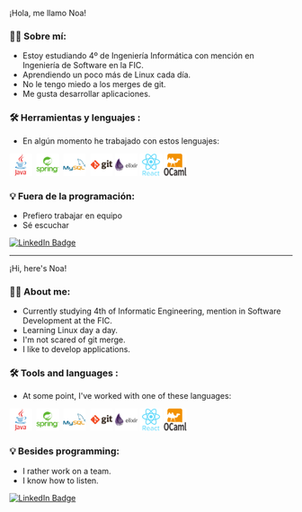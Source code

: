 ¡Hola, me llamo Noa!

### :woman_technologist: Sobre mí:

- Estoy estudiando 4º de Ingeniería Informática con mención en Ingeniería de Software en la FIC.
- Aprendiendo un poco más de Linux cada día.
- No le tengo miedo a los merges de git.
- Me gusta desarrollar aplicaciones.

### :hammer_and_wrench: Herramientas y lenguajes :

- En algún momento he trabajado con estos lenguajes:

<div>
  <img src="https://github.com/devicons/devicon/blob/master/icons/java/java-original-wordmark.svg" title="Java" alt="Java" width="40" height="40"/>&nbsp;
  <img src="https://github.com/devicons/devicon/blob/master/icons/spring/spring-original-wordmark.svg" title="Spring" alt="Spring" width="40" height="40"/>&nbsp;
  <img src="https://github.com/devicons/devicon/blob/master/icons/mysql/mysql-original-wordmark.svg" title="MySQL"  alt="MySQL" width="40" height="40"/>&nbsp;
  <img src="https://github.com/devicons/devicon/blob/master/icons/git/git-original-wordmark.svg" title="Git" **alt="Git" width="40" height="40"/>
  <img src="https://github.com/devicons/devicon/blob/master/icons/elixir/elixir-original-wordmark.svg" title="Elixir" **alt="Elixir" width="40" height="40"/>
  <img src="https://github.com/devicons/devicon/blob/master/icons/react/react-original-wordmark.svg" title="React" **alt="React" width="40" height="40"/>
  <img src="https://github.com/devicons/devicon/blob/master/icons/ocaml/ocaml-original-wordmark.svg" title="OCaml" **alt="OCaml" width="40" height="40"/>
</div>

### 💡 Fuera de la programación:

- Prefiero trabajar en equipo
- Sé escuchar

<div id="badges">
  <a href="[your-linkedin-URL](https://www.linkedin.com/in/noa-rodr%C3%ADguez-pache-56a5b0306/)">
    <img src="https://img.shields.io/badge/LinkedIn-blue?style=for-the-badge&logo=linkedin&logoColor=white" alt="LinkedIn Badge"/>
  </a>
</div>

---

¡Hi, here's Noa!

### :woman_technologist: About me:

- Currently studying 4th of Informatic Engineering, mention in Software Development at the FIC.
- Learning Linux day a day.
- I'm not scared of git merge.
- I like to develop applications.

### :hammer_and_wrench: Tools and languages :

- At some point, I've worked with one of these languages:

<div>
  <img src="https://github.com/devicons/devicon/blob/master/icons/java/java-original-wordmark.svg" title="Java" alt="Java" width="40" height="40"/>&nbsp;
  <img src="https://github.com/devicons/devicon/blob/master/icons/spring/spring-original-wordmark.svg" title="Spring" alt="Spring" width="40" height="40"/>&nbsp;
  <img src="https://github.com/devicons/devicon/blob/master/icons/mysql/mysql-original-wordmark.svg" title="MySQL"  alt="MySQL" width="40" height="40"/>&nbsp;
  <img src="https://github.com/devicons/devicon/blob/master/icons/git/git-original-wordmark.svg" title="Git" **alt="Git" width="40" height="40"/>
  <img src="https://github.com/devicons/devicon/blob/master/icons/elixir/elixir-original-wordmark.svg" title="Elixir" **alt="Elixir" width="40" height="40"/>
  <img src="https://github.com/devicons/devicon/blob/master/icons/react/react-original-wordmark.svg" title="React" **alt="React" width="40" height="40"/>
  <img src="https://github.com/devicons/devicon/blob/master/icons/ocaml/ocaml-original-wordmark.svg" title="OCaml" **alt="OCaml" width="40" height="40"/>
</div>

### 💡 Besides programming:

- I rather work on a team.
- I know how to listen.

<div id="badges">
  <a href="[your-linkedin-URL](https://www.linkedin.com/in/noa-rodr%C3%ADguez-pache-56a5b0306/)">
    <img src="https://img.shields.io/badge/LinkedIn-blue?style=for-the-badge&logo=linkedin&logoColor=white" alt="LinkedIn Badge"/>
  </a>
</div>



<!-- añadir perfil manfred-->
<!--
**noa-rpache/noa-rpache** is a ✨ _special_ ✨ repository because its `README.md` (this file) appears on your GitHub profile.

Here are some ideas to get you started:

- 🔭 I’m currently working on ...
- 🌱 I’m currently learning ...
- 👯 I’m looking to collaborate on ...
- 🤔 I’m looking for help with ...
- 💬 Ask me about ...
- 📫 How to reach me: ...
- 😄 Pronouns: ...
- ⚡ Fun fact: ...
-->
